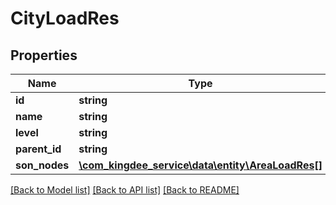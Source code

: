 # CityLoadRes

## Properties
Name | Type | Description | Notes
------------ | ------------- | ------------- | -------------
**id** | **string** |  | [optional] 
**name** | **string** |  | [optional] 
**level** | **string** |  | [optional] 
**parent_id** | **string** |  | [optional] 
**son_nodes** | [**\com_kingdee_service\data\entity\AreaLoadRes[]**](AreaLoadRes.md) |  | [optional] 

[[Back to Model list]](../README.md#documentation-for-models) [[Back to API list]](../README.md#documentation-for-api-endpoints) [[Back to README]](../README.md)


